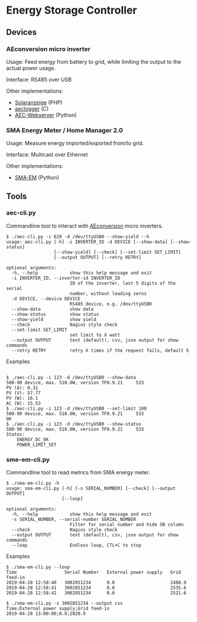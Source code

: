 # Energy Storage Controller

## Devices

### AEconversion micro inverter

Usage: Feed energy from battery to grid, while limiting the output to the actual power usage.

Interface: RS485 over USB

Other implementations:
- [Solaranzeige](https://solaranzeige.de/) (PHP)
- [aeclogger](https://github.com/akrypth/aeclogger) (C)
- [AEC-Webserver](https://github.com/alexanderkunz/AEC-Webserver) (Python)

### SMA Energy Meter / Home Manager 2.0

Usage: Measure energy imported/exported from/to grid.

Interface: Multicast over Ethernet

Other implementations:
- [SMA-EM](https://github.com/datenschuft/SMA-EM) (Python)


## Tools

### aec-cli.py
Commandline tool to interact with [AEconversion](http://www.aeconversion.de/en/micro-inverters.html) micro inverters.
```
$ ./aec-cli.py -i 629 -d /dev/ttyUSB0 --show-yield --h
usage: aec-cli.py [-h] -i INVERTER_ID -d DEVICE [--show-data] [--show-status]
                  [--show-yield] [--check] [--set-limit SET_LIMIT]
                  [--output OUTPUT] [--retry RETRY]

optional arguments:
  -h, --help            show this help message and exit
  -i INVERTER_ID, --inverter-id INVERTER_ID
                        ID of the inverter, last 5 digits of the serial
                        number, without leading zeros
  -d DEVICE, --device DEVICE
                        RS485 device, e.g. /dev/ttyUSB0
  --show-data           show data
  --show-status         show status
  --show-yield          show yield
  --check               Nagios style check
  --set-limit SET_LIMIT
                        set limit to X watt
  --output OUTPUT       text (default), csv, json output for show commands
  --retry RETRY         retry X times if the request fails, default 5
```

Examples
```

$ ./aec-cli.py -i 123 -d /dev/ttyUSB0 --show-data
500-90 device, max. 510.0W, version TF0.9.21     533
PV (A): 0.31
PV (V): 57.77
PV (W): 16.1
AC (W): 15.53
$ ./aec-cli.py -i 123 -d /dev/ttyUSB0 --set-limit 100
500-90 device, max. 510.0W, version TF0.9.21     533
OK
$ ./aec-cli.py -i 123 -d /dev/ttyUSB0 --show-status
500-90 device, max. 510.0W, version TF0.9.21     533
States:
	ENERGY_DC_OK
	POWER_LIMIT_SET
```

### sme-em-cli.py

Commandline tool to read metrics from SMA energy meter.

```
$ ./sma-em-cli.py -h
usage: sma-em-cli.py [-h] [-s SERIAL_NUMBER] [--check] [--output OUTPUT]
                     [--loop]

optional arguments:
  -h, --help            show this help message and exit
  -s SERIAL_NUMBER, --serial-number SERIAL_NUMBER
                        Filter for serial number and hide SN column
  --check               Nagios style check
  --output OUTPUT       text (default), csv, json output for show commands
  --loop                Endless loop, CTL+C to stop

```

Examples
```
$ ./sma-em-cli.py --loop
Time                  Serial Number   External power supply   Grid feed-in
2019-04-28 12:58:40   3002851234      0.0                     2488.9      
2019-04-28 12:58:41   3002851234      0.0                     2535.6      
2019-04-28 12:58:42   3002851234      0.0                     2521.6

$ ./sma-em-cli.py -s 3002851234 --output csv
Time;External power supply;Grid feed-in
2019-04-28 13:00:00;0.0;2020.9

```